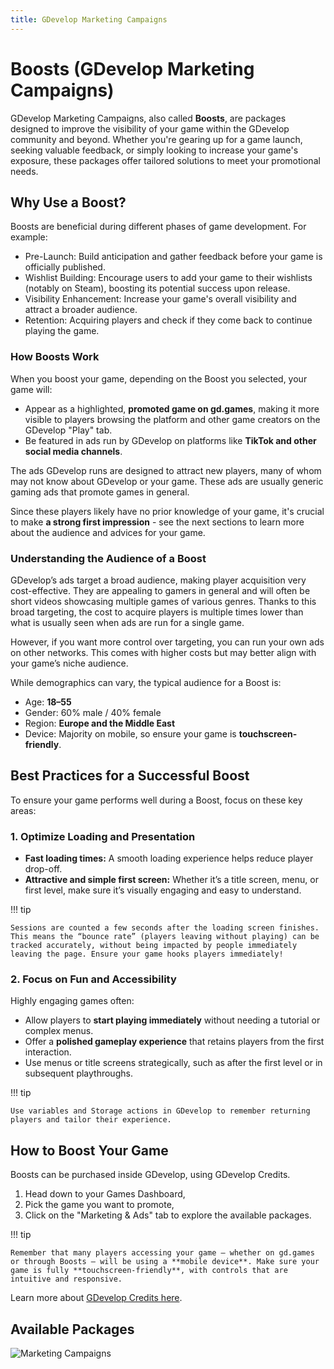 ```yaml
---
title: GDevelop Marketing Campaigns
---
```


# Boosts (GDevelop Marketing Campaigns)

GDevelop Marketing Campaigns, also called **Boosts**, are packages designed to improve the visibility of your game within the GDevelop community and beyond. Whether you're gearing up for a game launch, seeking valuable feedback, or simply looking to increase your game's exposure, these packages offer tailored solutions to meet your promotional needs.

## Why Use a Boost?

Boosts are beneficial during different phases of game development. For example:

- Pre-Launch: Build anticipation and gather feedback before your game is officially published.
- Wishlist Building: Encourage users to add your game to their wishlists (notably on Steam), boosting its potential success upon release.
- Visibility Enhancement: Increase your game's overall visibility and attract a broader audience.
- Retention: Acquiring players and check if they come back to continue playing the game. 

### How Boosts Work

When you boost your game, depending on the Boost you selected, your game will:

* Appear as a highlighted, **promoted game on gd.games**, making it more visible to players browsing the platform and other game creators on the GDevelop "Play" tab.
* Be featured in ads run by GDevelop on platforms like **TikTok and other social media channels**.

The ads GDevelop runs are designed to attract new players, many of whom may not know about GDevelop or your game. These ads are usually generic gaming ads that promote games in general.

Since these players likely have no prior knowledge of your game, it's crucial to make **a strong first impression** - see the next sections to learn more about the audience and advices for your game.

### Understanding the Audience of a Boost

GDevelop’s ads target a broad audience, making player acquisition very cost-effective. They are appealing to gamers in general and will often be short videos showcasing multiple games of various genres.
Thanks to this broad targeting, the cost to acquire players is multiple times lower than what is usually seen when ads are run for a single game.

However, if you want more control over targeting, you can run your own ads on other networks. This comes with higher costs but may better align with your game’s niche audience.

While demographics can vary, the typical audience for a Boost is:

* Age: **18–55**
* Gender: 60% male / 40% female
* Region: **Europe and the Middle East**
* Device: Majority on mobile, so ensure your game is **touchscreen-friendly**.

## Best Practices for a Successful Boost

To ensure your game performs well during a Boost, focus on these key areas:

### 1. Optimize Loading and Presentation

* **Fast loading times:** A smooth loading experience helps reduce player drop-off.
* **Attractive and simple first screen:** Whether it’s a title screen, menu, or first level, make sure it’s visually engaging and easy to understand.

!!! tip 
    
    Sessions are counted a few seconds after the loading screen finishes. This means the “bounce rate” (players leaving without playing) can be tracked accurately, without being impacted by people immediately leaving the page. Ensure your game hooks players immediately!

### 2. Focus on Fun and Accessibility

Highly engaging games often:

* Allow players to **start playing immediately** without needing a tutorial or complex menus.
* Offer a **polished gameplay experience** that retains players from the first interaction.
* Use menus or title screens strategically, such as after the first level or in subsequent playthroughs.

!!! tip 
    
    Use variables and Storage actions in GDevelop to remember returning players and tailor their experience.

## How to Boost Your Game

Boosts can be purchased inside GDevelop, using GDevelop Credits.

1. Head down to your Games Dashboard,
2. Pick the game you want to promote,
3. Click on the "Marketing & Ads" tab to explore the available packages.

!!! tip

    Remember that many players accessing your game — whether on gd.games or through Boosts — will be using a **mobile device**. Make sure your game is fully **touchscreen-friendly**, with controls that are intuitive and responsive.

Learn more about [GDevelop Credits here](/gdevelop5/interface/profile/credits).

## Available Packages

![Marketing Campaigns](/gdevelop5/interface/games-dashboard/marketing/marketing-campaigns.png)
